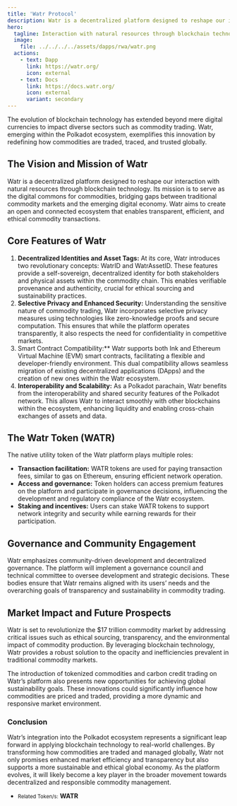```yaml
---
title: 'Watr Protocol'
description: Watr is a decentralized platform designed to reshape our interaction with natural resources through blockchain technology.
hero:
  tagline: Interaction with natural resources through blockchain technology.
  image: 
    file: ../../../../assets/dapps/rwa/watr.png
  actions:
    - text: Dapp
      link: https://watr.org/
      icon: external
    - text: Docs
      link: https://docs.watr.org/
      icon: external
      variant: secondary
---
```


The evolution of blockchain technology has extended beyond mere digital currencies to impact diverse sectors such as commodity trading. Watr, emerging within the Polkadot ecosystem, exemplifies this innovation by redefining how commodities are traded, traced, and trusted globally.

## The Vision and Mission of Watr
Watr is a decentralized platform designed to reshape our interaction with natural resources through blockchain technology. Its mission is to serve as the digital commons for commodities, bridging gaps between traditional commodity markets and the emerging digital economy. Watr aims to create an open and connected ecosystem that enables transparent, efficient, and ethical commodity transactions.

## Core Features of Watr
1. **Decentralized Identities and Asset Tags:** At its core, Watr introduces two revolutionary concepts: WatrID and WatrAssetID. These features provide a self-sovereign, decentralized identity for both stakeholders and physical assets within the commodity chain. This enables verifiable provenance and authenticity, crucial for ethical sourcing and sustainability practices.
2. **Selective Privacy and Enhanced Security:** Understanding the sensitive nature of commodity trading, Watr incorporates selective privacy measures using technologies like zero-knowledge proofs and secure computation. This ensures that while the platform operates transparently, it also respects the need for confidentiality in competitive markets.
3. Smart Contract Compatibility:** Watr supports both Ink and Ethereum Virtual Machine (EVM) smart contracts, facilitating a flexible and developer-friendly environment. This dual compatibility allows seamless migration of existing decentralized applications (DApps) and the creation of new ones within the Watr ecosystem.
4. **Interoperability and Scalability:** As a Polkadot parachain, Watr benefits from the interoperability and shared security features of the Polkadot network. This allows Watr to interact smoothly with other blockchains within the ecosystem, enhancing liquidity and enabling cross-chain exchanges of assets and data.

## The Watr Token (WATR)
The native utility token of the Watr platform plays multiple roles:
- **Transaction facilitation:** WATR tokens are used for paying transaction fees, similar to gas on Ethereum, ensuring efficient network operation.
- **Access and governance:** Token holders can access premium features on the platform and participate in governance decisions, influencing the development and regulatory compliance of the Watr ecosystem.
- **Staking and incentives:** Users can stake WATR tokens to support network integrity and security while earning rewards for their participation.

## Governance and Community Engagement
Watr emphasizes community-driven development and decentralized governance. The platform will implement a governance council and technical committee to oversee development and strategic decisions. These bodies ensure that Watr remains aligned with its users’ needs and the overarching goals of transparency and sustainability in commodity trading.

## Market Impact and Future Prospects
Watr is set to revolutionize the $17 trillion commodity market by addressing critical issues such as ethical sourcing, transparency, and the environmental impact of commodity production. By leveraging blockchain technology, Watr provides a robust solution to the opacity and inefficiencies prevalent in traditional commodity markets.

The introduction of tokenized commodities and carbon credit trading on Watr’s platform also presents new opportunities for achieving global sustainability goals. These innovations could significantly influence how commodities are priced and traded, providing a more dynamic and responsive market environment.

### Conclusion
Watr’s integration into the Polkadot ecosystem represents a significant leap forward in applying blockchain technology to real-world challenges. By transforming how commodities are traded and managed globally, Watr not only promises enhanced market efficiency and transparency but also supports a more sustainable and ethical global economy. As the platform evolves, it will likely become a key player in the broader movement towards decentralized and responsible commodity management.

- <small>Related Token/s:</small> **WATR**
